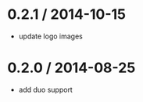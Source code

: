 
0.2.1 / 2014-10-15
==================

  * update logo images

0.2.0 / 2014-08-25
==================

 * add duo support

